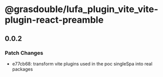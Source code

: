 # @grasdouble/lufa_plugin_vite_vite-plugin-react-preamble

## 0.0.2

### Patch Changes

- e77cb68: transform vite plugins used in the poc singleSpa into real packages
